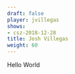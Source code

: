 ```yaml
---
draft: false
player: jvillegas
shows:
- csz-2018-12-28
title: Josh Villegas
weight: 60
---
```


Hello World
